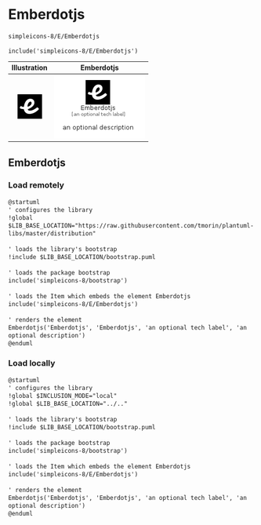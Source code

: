 # Emberdotjs


```text
simpleicons-8/E/Emberdotjs
```

```text
include('simpleicons-8/E/Emberdotjs')
```



| Illustration | Emberdotjs |
| :---: | :---: |
| ![illustration for Illustration](../../simpleicons-8/E/Emberdotjs.png) | ![illustration for Emberdotjs](../../simpleicons-8/E/Emberdotjs.Local.png) |




## Emberdotjs

### Load remotely
```plantuml
@startuml
' configures the library
!global $LIB_BASE_LOCATION="https://raw.githubusercontent.com/tmorin/plantuml-libs/master/distribution"

' loads the library's bootstrap
!include $LIB_BASE_LOCATION/bootstrap.puml

' loads the package bootstrap
include('simpleicons-8/bootstrap')

' loads the Item which embeds the element Emberdotjs
include('simpleicons-8/E/Emberdotjs')

' renders the element
Emberdotjs('Emberdotjs', 'Emberdotjs', 'an optional tech label', 'an optional description')
@enduml
```

### Load locally
```plantuml
@startuml
' configures the library
!global $INCLUSION_MODE="local"
!global $LIB_BASE_LOCATION="../.."

' loads the library's bootstrap
!include $LIB_BASE_LOCATION/bootstrap.puml

' loads the package bootstrap
include('simpleicons-8/bootstrap')

' loads the Item which embeds the element Emberdotjs
include('simpleicons-8/E/Emberdotjs')

' renders the element
Emberdotjs('Emberdotjs', 'Emberdotjs', 'an optional tech label', 'an optional description')
@enduml
```

